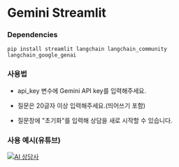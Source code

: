# Gemini Streamlit

### Dependencies

```
pip install streamlit langchain langchain_community langchain_google_genai
```

### 사용법

-   api_key 변수에 Gemini API key를 입력해주세요.

-   질문은 20글자 이상 입력해주세요.(띄어쓰기 포함)

-   질문창에 "초기화"를 입력해 상담을 새로 시작할 수 있습니다.

### 사용 예시(유튜브)

[![AI 상담사](http://img.youtube.com/vi/u0R8vHlxft8/0.jpg)](https://youtu.be/u0R8vHlxft8)
